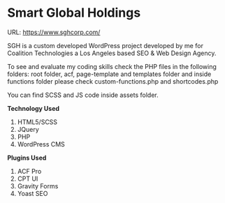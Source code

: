 # Smart Global Holdings

URL: https://www.sghcorp.com/

SGH is a custom developed WordPress project developed by me for Coalition Technologies a Los Angeles based SEO & Web Design Agency.

To see and evaluate my coding skills check the PHP files in the following folders: root folder, acf, page-template and templates folder and inside functions folder please check custom-functions.php and shortcodes.php

You can find SCSS and JS code inside assets folder.

**Technology Used**
1. HTML5/SCSS
2. JQuery
3. PHP
4. WordPress CMS

**Plugins Used**
1. ACF Pro
2. CPT UI
3. Gravity Forms
4. Yoast SEO
